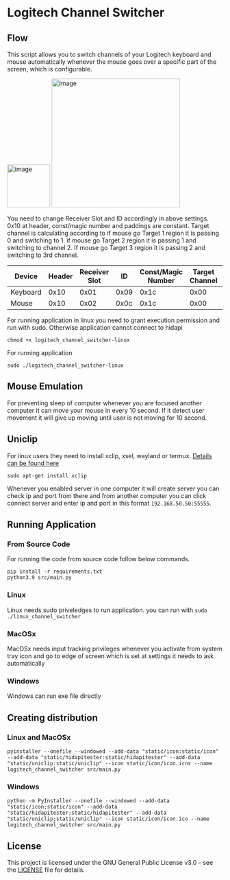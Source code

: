 # Logitech Channel Switcher
## Flow
This script allows you to switch channels of your Logitech keyboard and mouse automatically whenever the mouse goes over a specific part of the screen, which is configurable.

<img width="100" alt="image" src="https://user-images.githubusercontent.com/9367348/225811049-dd1e2950-fe20-44ce-98fc-4b6675b76e02.png">
<img width="300" alt="image" src="https://user-images.githubusercontent.com/9367348/225811535-97c6bf67-befe-42d8-ab6d-956b3ef1824f.png">

You need to change Receiver Slot and ID accordingly in above settings. 0x10 at header, const/magic number and paddings are constant. Target channel is calculating according to if mouse go Target 1 region it is passing 0 and switching to 1. if mouse go Target 2 region it is passing 1 and switching to channel 2. If mouse go Target 3 region it is passing 2 and switching to 3rd channel.

| Device   | Header | Receiver Slot | ID | Const/Magic Number | Target Channel | Padding | Padding |
|----------|--------|---------------|----|-------------------|----------------|---------|---------|
| Keyboard | 0x10   | 0x01          | 0x09 | 0x1c              | 0x00           | 0x00    | 0x00    |
| Mouse    | 0x10   | 0x02          | 0x0c | 0x1c              | 0x00           | 0x00    | 0x00    |

For running application in linux you need to grant execution permission and run with sudo. Otherwise application cannot connect to hidapi

```
chmod +x logitech_channel_switcher-linux
```

For running application
```
sudo ./logitech_channel_switcher-linux
```
## Mouse Emulation
For preventing sleep of computer whenever you are focused another computer it can move your mouse in every 10 second. If it detect user movement it will give up moving until user is not moving for 10 second.

## Uniclip

For linux users they need to install xclip, xsel, wayland or termux. [Details can be found here](https://github.com/quackduck/uniclip/blob/master/uniclip.go#L323)

```
sudo apt-get install xclip
```

Whenever you enabled server in one computer it will create server you can check ip and port from there and from another computer you can click connect server and enter ip and port in this format `192.168.50.50:55555`.

## Running Application
### From Source Code
For running the code from source code follow below commands.
```
pip install -r requirements.txt
python3.9 src/main.py
```
### Linux 
Linux needs sudo priveledges to run application. you can run with `sudo ./linux_channel_switcher` 
### MacOSx 
MacOSx needs input tracking privileges whenever you activate from system tray icon and go to edge of screen which is set at settings it needs to ask automatically
### Windows
Windows can run exe file directly
## Creating distribution

### Linux and MacOSx
```
pyinstaller --onefile --windowed --add-data "static/icon:static/icon" --add-data "static/hidapitester:static/hidapitester" --add-data "static/uniclip:static/uniclip" --icon static/icon/icon.icns --name logitech_channel_switcher src/main.py
```

### Windows
```
python -m PyInstaller --onefile --windowed --add-data "static/icon;static/icon" --add-data "static/hidapitester;static/hidapitester" --add-data "static/uniclip;static/uniclip" --icon static/icon/icon.ico --name logitech_channel_switcher src/main.py
```
## License

This project is licensed under the GNU General Public License v3.0 - see the [LICENSE](LICENSE) file for details.
